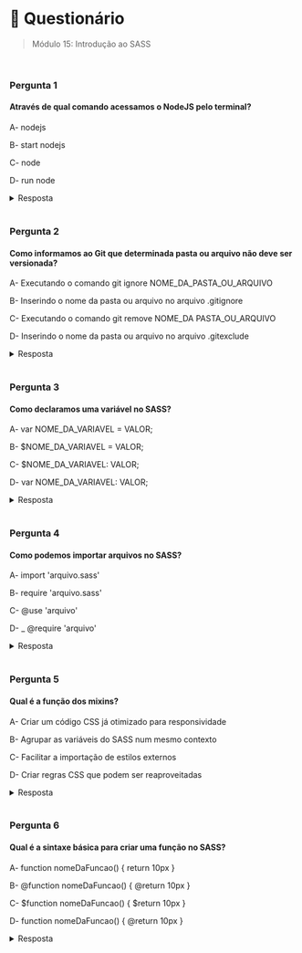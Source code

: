 # 📌 Questionário
> Módulo 15: Introdução ao SASS

<br>

### Pergunta 1
#### Através de qual comando acessamos o NodeJS pelo terminal?
A- nodejs

B- start nodejs

C- node

D- run node

<details>
    <summary>Resposta</summary>

    node
    
    A resposta correta é "node". Com esse comando, podemos executar arquivos JavaScript, interagir com o ambiente NodeJS e executar comandos no console.
</details>

<br>

### Pergunta 2
#### Como informamos ao Git que determinada pasta ou arquivo não deve ser versionada?
A- Executando o comando git ignore NOME_DA_PASTA_OU_ARQUIVO

B- Inserindo o nome da pasta ou arquivo no arquivo .gitignore

C- Executando o comando git remove NOME_DA PASTA_OU_ARQUIVO

D- Inserindo o nome da pasta ou arquivo no arquivo .gitexclude

<details>
    <summary>Resposta</summary>
    
    Inserindo o nome da pasta ou arquivo no arquivo .gitignore
    
    A resposta correta é "Inserindo o nome da pasta ou arquivo no arquivo .gitignore". Para informar ao Git que uma determinada pasta ou arquivo não deve ser versionado, devemos inserir o nome dessa pasta ou arquivo no arquivo ".gitignore". O arquivo ".gitignore" é um arquivo de texto onde podemos listar os padrões de nomes de arquivos e pastas que o Git deve ignorar ao versionar o código.
</details>

<br>


### Pergunta 3
#### Como declaramos uma variável no SASS?
A- var NOME_DA_VARIAVEL = VALOR;

B- $NOME_DA_VARIAVEL = VALOR;

C- $NOME_DA_VARIAVEL: VALOR;

D- var NOME_DA_VARIAVEL: VALOR;

<details>
    <summary>Resposta</summary>
    
    $NOME_DA_VARIAVEL: VALOR;

    A resposta correta é "$NOME_DA_VARIAVEL: VALOR;". No SASS, as variáveis são declaradas usando o símbolo "$" seguido pelo nome da variável, dois pontos ":" e, em seguida, o valor que você deseja atribuir à variável. Esta é a sintaxe padrão para a declaração de variáveis no SASS, e é a forma correta de fazê-lo de acordo com a documentação oficial do SASS.
</details>

<br>

### Pergunta 4
#### Como podemos importar arquivos no SASS?
A- import 'arquivo.sass'

B- require 'arquivo.sass'

C- @use 'arquivo'

D- _ @require 'arquivo'

<details>
    <summary>Resposta</summary>
    
    @use 'arquivo'

    A resposta correta é @use 'arquivo'. Essa é uma forma mais atual de importar arquivos no SASS e é usada principalmente para importar módulos, que podem conter variáveis, funções e mixins. Esta é a abordagem recomendada para organizar o código SASS em módulos e é a que segue as melhores práticas mais recentes. O modo @import 'arquivo'; é uma forma válida e amplamente usada para importar arquivos SASS. Mas ela é mais antiga e é usada principalmente para importar estilos.
</details>

<br>

### Pergunta 5
#### Qual é a função dos mixins?
A- Criar um código CSS já otimizado para responsividade

B- Agrupar as variáveis do SASS num mesmo contexto

C- Facilitar a importação de estilos externos

D- Criar regras CSS que podem ser reaproveitadas

<details>
    <summary>Resposta</summary>
    
    Criar regras CSS que podem ser reaproveitadas

    A resposta correta é "Criar regras CSS que podem ser reaproveitadas." Essa é a principal função dos mixins no SASS. Eles permitem definir um conjunto de estilos que podem ser incluídos em diversas classes ou seletores, o que proporciona maior modularidade e reutilização do código CSS.
</details>

<br>

### Pergunta 6
#### Qual é a sintaxe básica para criar uma função no SASS?
A- function nomeDaFuncao() { return 10px }

B- @function nomeDaFuncao() { @return 10px }

C- $function nomeDaFuncao() { $return 10px }

D- function nomeDaFuncao() { @return 10px }

<details>
    <summary>Resposta</summary>
    
    @function nomeDaFuncao() { @return 10px }

    A resposta correta é "@function nomeDaFuncao() { @return 10px }". Essa é a sintaxe correta para criar uma função no SASS é utilizar "@function" seguido do nome da função e os parênteses "()", e dentro do bloco de código da função, utilizamos "@return" para retornar um valor.
</details>

